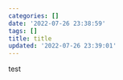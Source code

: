 ```yaml
---
categories: []
date: '2022-07-26 23:38:59'
tags: []
title: title
updated: '2022-07-26 23:39:01'
---
```

test
